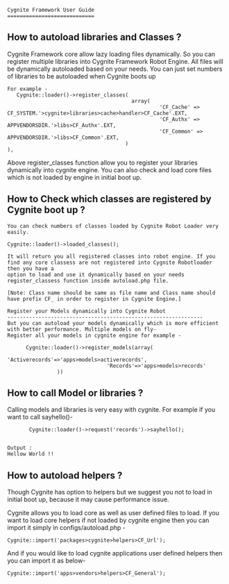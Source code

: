     Cygnite Framework User Guide
    ============================

   How to autoload libraries and Classes ?
   -----------------------------------------------
   Cygnite Framework core allow lazy loading files dynamically. So you can register multiple libraries into Cygnite Framework Robot Engine.
   All files will be dynamically autoloaded based on your needs. You can just set numbers of libraries to be autoloaded when Cygnite
   boots up

    For example -
       Cygnite::loader()->register_classes(
                                            array(
                                                     'CF_Cache' => CF_SYSTEM.'>cygnite>libraries>cache>handler>CF_Cache'.EXT,
                                                     'CF_Authx' => APPVENDORSDIR.'>libs>CF_Authx'.EXT,
                                                     'CF_Common' => APPVENDORSDIR.'>libs>CF_Common'.EXT,
                                          )
    ),


  Above register_classes function allow you to register your libraries dynamically into cygnite engine. You can also check and load core files which is not
  loaded by engine in initial boot up.

  How to Check which classes are registered by Cygnite boot up ?
  ---------------------------------------------------------------------------

    You can check numbers of classes loaded by Cygnite Robot Loader very easily.

    Cygnite::loader()->loaded_classes();

    It will return you all registered classes into robot engine. If you find any core classess are not registered into Cygnite Robotloader then you have a
    option to load and use it dynamically based on your needs register_classess function inside autoload.php file.

    [Note: Class name should be same as file name and Class name should have prefix CF_ in order to register in Cygnite Engine.]

    Register your Models dynamically into Cygnite Robot
    ---------------------------------------------------------------
    But you can autoload your models dynamically which is more efficient with better performance. Multiple models on fly-
    Register all your models in cygnite engine for example -

          Cygnite::loader()->register_models(array(
                                    'Activerecords'=>'apps>models>activerecords',
                                    'Records'=>'apps>models>records'
                    ))


  How to call Model or libraries ?
  --------------------------------
  Calling models and libraries is very easy with cygnite. For example if you want to call sayhello()-
         
           Cygnite::loader()->request('records')->sayhello();


    Output :
    Hellow World !!

  How to autoload helpers  ?
  ---------------------------------------------

   Though Cygnite has option to helpers but we suggest you not to load in initial boot up, because it may
   cause performance issue.

   Cygnite allows you to load core as well as user defined files to load. If you want to load core helpers if not loaded by cygnite engine then
   you can import it simply in configs/autoload.php -

    Cygnite::import('packages>cygnite>helpers>CF_Url');

   And if you would like to load cygnite applications user defined helpers then you can import it as below-

    Cygnite::import('apps>vendors>helpers>CF_General');
